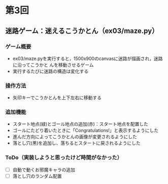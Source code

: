 # 第3回
## 迷路ゲーム：迷えるこうかとん（ex03/maze.py）
### ゲーム概要
- ex03/maze.pyを実行すると，1500x900のcanvasに迷路が描画され，迷路に沿ってこうかと
んを移動させるゲーム
- 実行するたびに迷路の構造は変化する
### 操作方法
- 矢印キーでこうかとんを上下左右に移動する
### 追加機能
- スタート地点(緑)とゴール地点の追加(赤)：スタート地点を配置した
- ゴールにたどり着いたときに「Congratulations!」と表示するようにした
- 進んだ方向によってこうかとんの画像が変更されるようにした
- 落とし穴(黒)を追加し、落ちるとスタートに戻されるようにした
### ToDo（実装しようと思ったけど時間がなかった）
- [ ] 自動で動くお邪魔キャラの追加
- [ ] 落とし穴のランダム配置